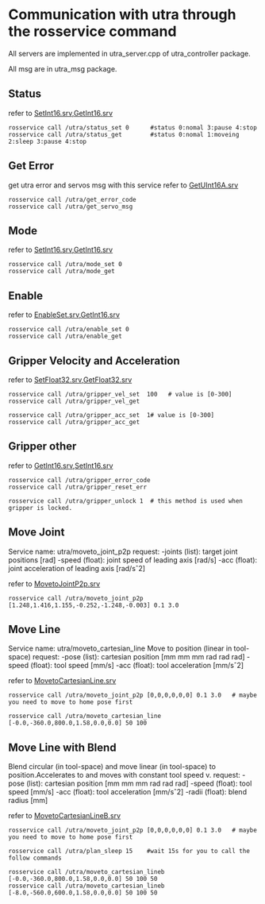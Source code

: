 # Communication with utra through the rosservice command
All servers are implemented in utra_server.cpp of utra_controller package.

All msg are in utra_msg package.


## Status
refer to [SetInt16.srv](../utra_msg/srv/SetInt16.srv),[GetInt16.srv](../utra_msg/srv/GetInt16.srv)

```
rosservice call /utra/status_set 0      #status 0:nomal 3:pause 4:stop
rosservice call /utra/status_get        #status 0:nomal 1:moveing 2:sleep 3:pause 4:stop
```

## Get Error
get utra error and servos msg with this service
refer to [GetUInt16A.srv](../utra_msg/srv/GetUInt16A.srv)

```
rosservice call /utra/get_error_code 
rosservice call /utra/get_servo_msg  
```

## Mode 
refer to [SetInt16.srv](../utra_msg/srv/SetInt16.srv),[GetInt16.srv](../utra_msg/srv/GetInt16.srv)

```
rosservice call /utra/mode_set 0 
rosservice call /utra/mode_get  
```

## Enable 
refer to [EnableSet.srv](../utra_msg/srv/EnableSet.srv),[GetInt16.srv](../utra_msg/srv/GetInt16.srv)

```
rosservice call /utra/enable_set 0 
rosservice call /utra/enable_get  
```

## Gripper Velocity and Acceleration
refer to [SetFloat32.srv](../utra_msg/srv/SetFloat32.srv),[GetFloat32.srv](../utra_msg/srv/GetFloat32.srv)

```
rosservice call /utra/gripper_vel_set  100   # value is [0-300]
rosservice call /utra/gripper_vel_get  

rosservice call /utra/gripper_acc_set  1# value is [0-300]
rosservice call /utra/gripper_acc_get 
```

## Gripper other
refer to [GetInt16.srv](../utra_msg/srv/GetInt16.srv),[SetInt16.srv](../utra_msg/srv/SetInt16.srv)

```
rosservice call /utra/gripper_error_code 
rosservice call /utra/gripper_reset_err 

rosservice call /utra/gripper_unlock 1  # this method is used when gripper is locked.
```

## Move Joint
Service name: utra/moveto_joint_p2p
request: 
-joints (list): target joint positions [rad]
-speed (float): joint speed of leading axis [rad/s]
-acc (float): joint acceleration of leading axis [rad/sˆ2]

refer to [MovetoJointP2p.srv](../utra_msg/srv/MovetoJointP2p.srv)

```
rosservice call /utra/moveto_joint_p2p [1.248,1.416,1.155,-0.252,-1.248,-0.003] 0.1 3.0
```

## Move Line
Service name: utra/moveto_cartesian_line
Move to position (linear in tool-space)
request: 
-pose (list): cartesian position [mm mm mm rad rad rad]
-speed (float): tool speed [mm/s]
-acc (float): tool acceleration [mm/sˆ2]

refer to [MovetoCartesianLine.srv](../utra_msg/srv/MovetoCartesianLine.srv)

```
rosservice call /utra/moveto_joint_p2p [0,0,0,0,0,0] 0.1 3.0   # maybe you need to move to home pose first

rosservice call /utra/moveto_cartesian_line [-0.0,-360.0,800.0,1.58,0.0,0.0] 50 100   
```

## Move Line with Blend 
Blend circular (in tool-space) and move linear (in tool-space) to position.Accelerates to and moves with constant tool speed v.
request: 
-pose (list): cartesian position [mm mm mm rad rad rad]
-speed (float): tool speed [mm/s]
-acc (float): tool acceleration [mm/sˆ2]
-radii (float): blend radius [mm]

refer to [MovetoCartesianLineB.srv](../utra_msg/srv/MovetoCartesianLineB.srv)

```
rosservice call /utra/moveto_joint_p2p [0,0,0,0,0,0] 0.1 3.0   # maybe you need to move to home pose first

rosservice call /utra/plan_sleep 15    #wait 15s for you to call the follow commands 

rosservice call /utra/moveto_cartesian_lineb [-0.0,-360.0,800.0,1.58,0.0,0.0] 50 100 50 
rosservice call /utra/moveto_cartesian_lineb [-8.0,-560.0,600.0,1.58,0.0,0.0] 50 100 50 
```